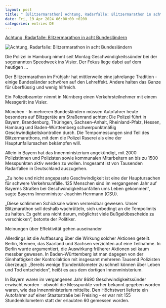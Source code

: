 ```yaml
---
layout: post
title: " [Blitzermarathon] Achtung, Radarfalle: Blitzermarathon in acht Bundesländern"
date: Fri, 19 Apr 2024 06:00:00 +0200
categories: entries DE
---
```

[Achtung, Radarfalle: Blitzermarathon in acht Bundesländern](https://www.mz.de/panorama/blitzermarathon-in-acht-bundeslandern-3828314)

![Achtung, Radarfalle: Blitzermarathon in acht Bundesländern](https://bmg-images.forward-publishing.io/2024/04/19/9d8b7146-6862-4e55-b24a-7f12354ab288.jpeg?rect=0%2C107%2C2048%2C1152&w=1024)

Die Polizei in Hamburg nimmt seit Montag Geschwindigkeitssünder bei der sogenannten Speedweek ins Visier. Der Fokus liege dabei auf dem heutigen ...

Der Blitzermarathon im Frühjahr hat mittlerweile eine jahrelange Tradition - einige Bundesländer schwören auf den Lehreffekt. Andere halten das Ganze für überflüssig und wenig hilfreich.

Ein Polizeibeamter nimmt in Nürnberg einen Verkehrsteilnehmer mit einem Messgerät ins Visier.

München - In mehreren Bundesländern müssen Autofahrer heute besonders auf Blitzgeräte am Straßenrand achten: Die Polizei führt in Bayern, Brandenburg, Thüringen, Sachsen-Anhalt, Rheinland-Pfalz, Hessen, Hamburg und Baden-Württemberg schwerpunktmäßig Geschwindigkeitskontrollen durch. Die Tempomessungen sind Teil des Blitzermarathons, mit dem die Polizei Raserei als eine der Hauptunfallursachen bekämpfen will.

Allein in Bayern hat das Innenministerium angekündigt, mit 2000 Polizistinnen und Polizisten sowie kommunalen Mitarbeitern an bis zu 1500 Messpunkten aktiv werden zu wollen. Insgesamt ist von Tausenden Radarfallen in Deutschland auszugehen.

„Zu hohe und nicht angepasste Geschwindigkeit ist eine der Hauptursachen für schwere Verkehrsunfälle. 125 Menschen sind im vergangenen Jahr auf Bayerns Straßen bei Geschwindigkeitsunfällen ums Leben gekommen“, sagte Bayerns Innenminister Joachim Herrmann (CSU).

„Diese schlimmen Schicksale wären vermeidbar gewesen. Unser Blitzmarathon soll deshalb wachrütteln, sich unbedingt an die Tempolimits zu halten. Es geht uns nicht darum, möglichst viele Bußgeldbescheide zu verschicken“, betonte der Politiker.

Meinungen über Effektivität gehen auseinander

Allerdings ist die Auffassung über die Wirkung solcher Aktionen geteilt. Berlin, Bremen, das Saarland und Sachsen verzichten auf eine Teilnahme. In Berlin wurde argumentiert, die Auswirkung früherer Aktionen sei kaum messbar gewesen. In Baden-Württemberg ist man dagegen von der Sinnhaftigkeit der Kontrollaktion mit insgesamt mehreren Tausend Polizisten überzeugt: „Bereits wenige Stundenkilometer zu schnell können über Leben und Tod entscheiden“, heißt es aus dem dortigen Innenministerium.

In Bayern waren im vergangenen Jahr 8690 Geschwindigkeitssünder erwischt worden - obwohl die Messpunkte vorher bekannt gegeben worden waren, wie das Innenministerium mitteilte. Den Höchstwert lieferte ein Autofahrer auf einer Staatsstraße bei Freising - er war mit 155 Stundenkilometern statt der erlaubten 60 gemessen worden.


